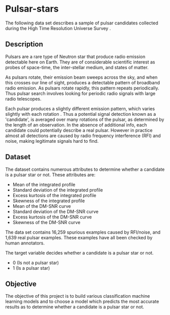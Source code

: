 # Pulsar-stars
The following data set describes a sample of pulsar candidates collected during the High Time Resolution Universe Survey .

## Description
Pulsars are a rare type of Neutron star that produce radio emission detectable here on Earth. They are of considerable scientific interest as probes of space-time, the inter-stellar medium, and states of matter.

As pulsars rotate, their emission beam sweeps across the sky, and when this crosses our line of sight, produces a detectable pattern of broadband radio emission. As pulsars rotate rapidly, this pattern repeats periodically. Thus pulsar search involves looking for periodic radio signals with large radio telescopes.

Each pulsar produces a slightly different emission pattern, which varies slightly with each rotation . Thus a potential signal detection known as a 'candidate', is averaged over many rotations of the pulsar, as determined by the length of an observation. In the absence of additional info, each candidate could potentially describe a real pulsar. However in practice almost all detections are caused by radio frequency interference (RFI) and noise, making legitimate signals hard to find.

## Dataset
The dataset contains numerous attributes to determine whether a candidate is a pulsar star or not.
These attributes are:
  -  Mean of the integrated profile
  -  Standard deviation of the integrated profile
  -  Excess kurtosis of the integrated profile
  -  Skewness of the integrated profile
  -  Mean of the DM-SNR curve
  -  Standard deviation of the DM-SNR curve
  -  Excess kurtosis of the DM-SNR curve
  -  Skewness of the DM-SNR curve
  
  The data set contains 16,259 spurious examples caused by RFI/noise, and 1,639 real pulsar examples. These examples have all been checked by human annotators.
  
 The target variable decides whether a candidate is a pulsar star or not.
  - 0 (Is not a pulsar star)
  - 1 (Is a pulsar star)
  
 ## Objective
 The objective of this project is to build various classification machine learning models and to choose a model which predicts the most accurate results as to determine whether a candidate is a pulsar star or not.
 
 
